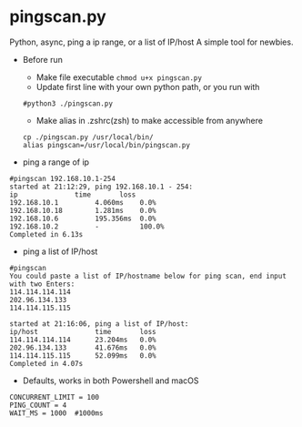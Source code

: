 # pingscan.py
Python, async, ping a ip range, or a list of IP/host
A simple tool for newbies.

* Before run
  * Make file executable
  ```chmod u+x pingscan.py```
  * Update first line with your own python path, or you run with 
  ```
  #python3 ./pingscan.py
  ```
  * Make alias in .zshrc(zsh) to make accessible from anywhere
  ```
  cp ./pingscan.py /usr/local/bin/
  alias pingscan=/usr/local/bin/pingscan.py
  ```

* ping a range of ip
```
#pingscan 192.168.10.1-254
started at 21:12:29, ping 192.168.10.1 - 254:
ip              time       loss    
192.168.10.1         4.060ms    0.0%    
192.168.10.18        1.281ms    0.0%    
192.168.10.6         195.356ms  0.0%    
192.168.10.2         -          100.0%
Completed in 6.13s
```

* ping a list of IP/host
```
#pingscan                
You could paste a list of IP/hostname below for ping scan, end input with two Enters:
114.114.114.114
202.96.134.133
114.114.115.115

started at 21:16:06, ping a list of IP/host:
ip/host              time       loss    
114.114.114.114      23.204ms   0.0%    
202.96.134.133       41.676ms   0.0%    
114.114.115.115      52.099ms   0.0%    
Completed in 4.07s
```

* Defaults, works in both Powershell and macOS
```
CONCURRENT_LIMIT = 100
PING_COUNT = 4
WAIT_MS = 1000  #1000ms
```
